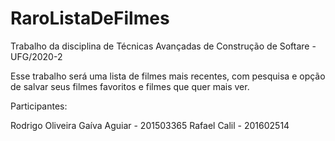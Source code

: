 # RaroListaDeFilmes
Trabalho da disciplina de Técnicas Avançadas de Construção de Softare - UFG/2020-2

Esse trabalho será uma lista de filmes mais recentes, com pesquisa e opção de salvar seus filmes favoritos e filmes que quer mais ver.


Participantes:

Rodrigo Oliveira Gaíva Aguiar - 201503365
Rafael Calil - 201602514
